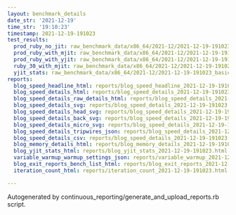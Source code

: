 ```yaml
---
layout: benchmark_details
date_str: '2021-12-19'
time_str: '19:10:23'
timestamp: 2021-12-19-191023
test_results:
  prod_ruby_no_jit: raw_benchmark_data/x86_64/2021-12/2021-12-19-191023_basic_benchmark_prod_ruby_no_jit.json
  prod_ruby_with_mjit: raw_benchmark_data/x86_64/2021-12/2021-12-19-191023_basic_benchmark_prod_ruby_with_mjit.json
  prod_ruby_with_yjit: raw_benchmark_data/x86_64/2021-12/2021-12-19-191023_basic_benchmark_prod_ruby_with_yjit.json
  ruby_30_with_mjit: raw_benchmark_data/x86_64/2021-12/2021-12-19-191023_basic_benchmark_ruby_30_with_mjit.json
  yjit_stats: raw_benchmark_data/x86_64/2021-12/2021-12-19-191023_basic_benchmark_yjit_stats.json
reports:
  blog_speed_headline_html: reports/blog_speed_headline_2021-12-19-191023.html
  blog_speed_details_html: reports/blog_speed_details_2021-12-19-191023.html
  blog_speed_details_raw_details_html: reports/blog_speed_details_2021-12-19-191023.raw_details.html
  blog_speed_details_svg: reports/blog_speed_details_2021-12-19-191023.svg
  blog_speed_details_head_svg: reports/blog_speed_details_2021-12-19-191023.head.svg
  blog_speed_details_back_svg: reports/blog_speed_details_2021-12-19-191023.back.svg
  blog_speed_details_micro_svg: reports/blog_speed_details_2021-12-19-191023.micro.svg
  blog_speed_details_tripwires_json: reports/blog_speed_details_2021-12-19-191023.tripwires.json
  blog_speed_details_csv: reports/blog_speed_details_2021-12-19-191023.csv
  blog_memory_details_html: reports/blog_memory_details_2021-12-19-191023.html
  blog_yjit_stats_html: reports/blog_yjit_stats_2021-12-19-191023.html
  variable_warmup_warmup_settings_json: reports/variable_warmup_2021-12-19-191023.warmup_settings.json
  blog_exit_reports_bench_list_html: reports/blog_exit_reports_2021-12-19-191023.bench_list.html
  iteration_count_html: reports/iteration_count_2021-12-19-191023.html

---
```

Autogenerated by continuous_reporting/generate_and_upload_reports.rb script.

